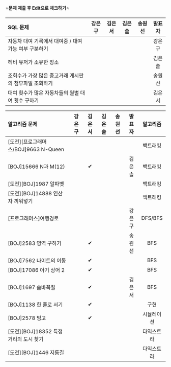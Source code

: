 ⭐**문제 제출 후 Edit으로 체크하기**⭐

|SQL 문제                                               |강은구|김은서|김은솔|송원선|발표자|
|:------------------------------------------------------|:----:|:----:|:----:|:----:|:-----:|
|자동차 대여 기록에서 대여중 / 대여 가능 여부 구분하기   |      |      |       |      | 강은구 |
|헤비 유저가 소유한 장소                                |      |      |       |      | 김은솔 |
|조회수가 가장 많은 중고거래 게시판의 첨부파일 조회하기  |      |      |       |      | 송원선 |
|대여 횟수가 많은 자동차들의 월별 대여 횟수 구하기       |      |      |       |      | 김은서 |

|알고리즘 문제                              |강은구|김은서|김은솔|송원선|발표자|알고리즘|
|:------------------------------------------|:----:|:----:|:----:|:----:|:----:|:------:|
|[도전][프로그래머스/BOJ]9663 N-Queen       |      |      |      |      |      |백트래킹|
|[BOJ]15666 N과 M(12)                      |      |  ✔   |      |      | 김은솔|백트래킹|
|[도전][BOJ]1987 알파벳                     |      |      |      |      |      |백트래킹|
|[도전][BOJ]14888 연산자 끼워넣기           |      |      |      |      |      |백트래킹|
|[프로그래머스]여행경로                     |      |      |      |      | 강은구| DFS/BFS |
|[BOJ]2583 영역 구하기                      |      |  ✔  |      |      | 송원선| BFS |
|[BOJ]7562 나이트의 이동                    |      |  ✔  |      |      |      | BFS |
|[BOJ]17086 아기 상어 2                     |      |  ✔  |      |      |      | BFS |
|[BOJ]1697 숨바꼭질                         |      |  ✔  |      |      | 김은서| BFS |
|[BOJ]1138 한 줄로 서기                     |      |  ✔  |      |      |      | 구현 |
|[BOJ]2578 빙고                             |      |  ✔  |      |      |      | 시뮬레이션 |
|[도전][BOJ]18352 특정 거리의 도시 찾기      |      |      |      |      |      | 다익스트라 |
|[도전][BOJ]1446 지름길                      |      |      |      |      |      | 다익스트라 |
